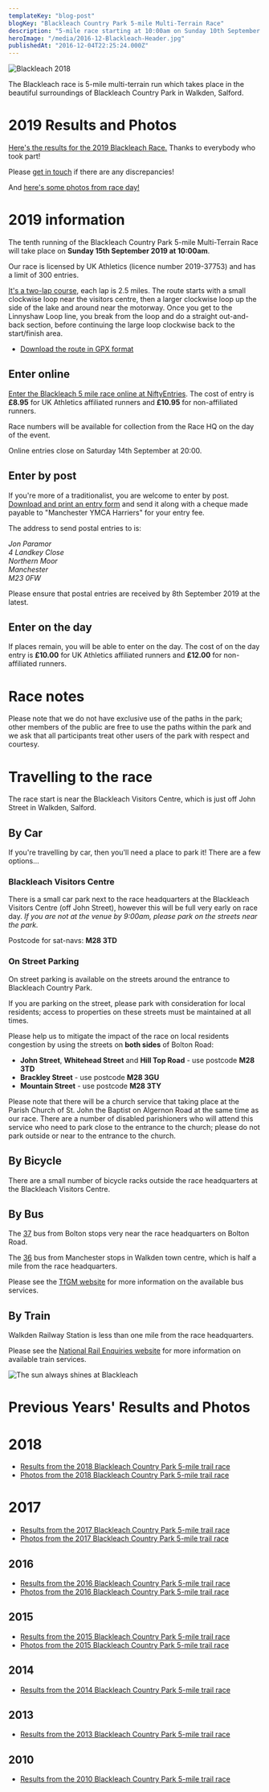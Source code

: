 ```yaml
---
templateKey: "blog-post"
blogKey: "Blackleach Country Park 5-mile Multi-Terrain Race"
description: "5-mile race starting at 10:00am on Sunday 10th September 2017 at Blackleach Country Park. Race 8 of the Central Lancs Grand Prix. Race info and past results"
heroImage: "/media/2016-12-Blackleach-Header.jpg"
publishedAt: "2016-12-04T22:25:24.000Z"
---
```

![Blackleach 2018](/media/2019-03-30782412698_9cce20deaa_z.jpg)

The Blackleach race is 5-mile multi-terrain run which takes place in the beautiful surroundings of Blackleach Country Park in Walkden, Salford.

# 2019 Results and Photos

[Here's the results for the 2019 Blackleach Race.](/resources/BlackleachResults2019.pdf) Thanks to everybody who took part!

Please [get in touch](/contact) if there are any discrepancies!

And [here's some photos from race day!](https://www.dropbox.com/sh/th8zkbk2ey95i8j/AADyPT_jszc_cbK2YojCeL-0a?dl=0)

# 2019 information

The tenth running of the Blackleach Country Park 5-mile Multi-Terrain Race will take place on **Sunday 15th September 2019 at 10:00am**.

Our race is licensed by UK Athletics (licence number 2019-37753) and has a limit of 300 entries.

[It's a two-lap course](http://www.gmap-pedometer.com/?r=7400314), each lap is 2.5 miles. The route starts with a small clockwise loop near the visitors centre, then a larger clockwise loop up the side of the lake and around near the motorway. Once you get to the Linnyshaw Loop line, you break from the loop and do a straight out-and-back section, before continuing the large loop clockwise back to the start/finish area.

* [Download the route in GPX format](/resources/Blackleach.gpx)

## Enter online
[Enter the Blackleach 5 mile race online at NiftyEntries](http://manymcaharriers.niftyentries.com/Blackleach-5-2019). The cost of entry is **£8.95** for UK Athletics affiliated runners and **£10.95** for non-affiliated runners.

Race numbers will be available for collection from the Race HQ on the day of the event.

Online entries close on Saturday 14th September at 20:00.

## Enter by post
If you're more of a traditionalist, you are welcome to enter by post. [Download and print an entry form](/resources/BlackleachForm2019.pdf) and send it along with a cheque made payable to "Manchester YMCA Harriers" for your entry fee.

The address to send postal entries to is:

<address>
Jon Paramor<br>
4 Landkey Close<br>
Northern Moor<br>
Manchester<br>
M23 0FW
</address>

Please ensure that postal entries are received by 8th September 2019 at the latest.

## Enter on the day
If places remain, you will be able to enter on the day. The cost of on the day entry is **£10.00** for UK Athletics affiliated runners and **£12.00** for non-affiliated runners.

# Race notes

Please note that we do not have exclusive use of the paths in the park; other members of the public are free to use the paths within the park and we ask that all participants treat other users of the park with respect and courtesy.

# Travelling to the race

The race start is near the Blackleach Visitors Centre, which is just off John Street in Walkden, Salford.

## By Car

If you're travelling by car, then you'll need a place to park it! There are a few options...

### Blackleach Visitors Centre

There is a small car park next to the race headquarters at the Blackleach Visitors Centre (off John Street), however this will be full very early on race day. _If you are not at the venue by 9:00am, please park on the streets near the park._

Postcode for sat-navs: **M28 3TD**

### On Street Parking

On street parking is available on the streets around the entrance to Blackleach Country Park. 

If you are parking on the street, please park with consideration for local residents; access to properties on these streets must be maintained at all times.

Please help us to mitigate the impact of the race on local residents congestion by using the streets on **both sides** of Bolton Road:

* **John Street**, **Whitehead Street** and **Hill Top Road** - use postcode **M28 3TD**
* **Brackley Street** - use postcode **M28 3GU**
* **Mountain Street** - use postcode **M28 3TY**

Please note that there will be a church service that taking place at the Parish Church of St. John the Baptist on Algernon Road at the same time as our race.  There are a number of disabled parishioners who will attend this service who need to park close to the entrance to the church; please do not park outside or near to the entrance to the church.

## By Bicycle

There are a small number of bicycle racks outside the race headquarters at the Blackleach Visitors Centre.

## By Bus

The [37](https://www.tfgm.com/public-transport/bus/routes/37-bolton) bus from Bolton stops very near the race headquarters on Bolton Road.

The [36](https://www.tfgm.com/public-transport/bus/routes/36-manchester) bus from Manchester stops in Walkden town centre, which is half a mile from the race headquarters.

Please see the [TfGM website](https://www.tfgm.com/public-transport/bus) for more information on the available bus services.

## By Train

Walkden Railway Station is less than one mile from the race headquarters.

Please see the [National Rail Enquiries website](https://www.nationalrail.co.uk) for more information on available train services.

![The sun always shines at Blackleach](/media/2016-12-Blackleach-Runner.jpg)

# Previous Years' Results and Photos

# 2018
* [Results from the 2018 Blackleach Country Park 5-mile trail race](http://www.ukresults.net/2018/blackleach.html)
* [Photos from the 2018 Blackleach Country Park 5-mile trail race](https://www.flickr.com/photos/135481598@N04/albums/72157699693208281)

# 2017
* [Results from the 2017 Blackleach Country Park 5-mile trail race](http://www.ukresults.net/2017/blackleach.html)
* [Photos from the 2017 Blackleach Country Park 5-mile trail race](https://www.flickr.com/photos/135481598@N04/albums/72157686453571393)

## 2016
* [Results from the 2016 Blackleach Country Park 5-mile trail race](http://www.ukresults.net/2016/blackleach.html)
* [Photos from the 2016 Blackleach Country Park 5-mile trail race](https://www.flickr.com/photos/135481598@N04/sets/72157674615987205)

## 2015
* [Results from the 2015 Blackleach Country Park 5-mile trail race](http://www.ukresults.net/2015/blackleach.html)
* [Photos from the 2015 Blackleach Country Park 5-mile trail race](https://www.flickr.com/photos/135481598@N04/sets/72157658623122776/)

## 2014
* [Results from the 2014 Blackleach Country Park 5-mile trail race](http://www.ukresults.net/2014/blackleach.html)

## 2013
* [Results from the 2013 Blackleach Country Park 5-mile trail race](http://www.ukresults.net/2013/blackleach.html)

## 2010
* [Results from the 2010 Blackleach Country Park 5-mile trail race](http://www.ukresults.net/2010/blackleach.html)
